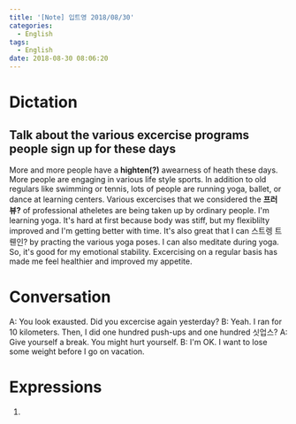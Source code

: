 ```yaml
---
title: '[Note] 입트영 2018/08/30'
categories:
  - English
tags:
  - English
date: 2018-08-30 08:06:20
---
```


# Dictation

## Talk about the various excercise programs people sign up for these days

More and more people have a **highten(?)** awearness of heath these days. More people are engaging in various life style sports. In addition to old regulars like swimming or tennis, lots of people are running yoga, ballet, or dance at learning centers. Various excercises that we considered the **프러뷰?** of professional atheletes are being taken up by ordinary people. I'm learning yoga. It's hard at first because body was stiff, but my flexiblilty improved and I'm getting better with time. It's also great that I can 스트렝 트뤤인? by practing the various yoga poses. I can also meditate during yoga. So, it's good for my emotional stability. Excercising on a regular basis has made me feel healthier and improved my appetite. 

# Conversation

A: You look exausted. Did you excercise again yesterday?
B: Yeah. I ran for 10 kilometers. Then, I did one hundred push-ups and one hundred 싯업스?
A: Give yourself a break. You might hurt yourself.
B: I'm OK. I want to lose some weight before I go on vacation.


# Expressions

1.